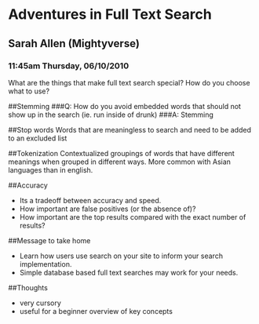 # Adventures in Full Text Search
## Sarah Allen (Mightyverse)
### 11:45am Thursday, 06/10/2010 

What are the things that make full text search special?
How do you choose what to use?

##Stemming
###Q:
How do you avoid embedded words that should not show up in the search (ie. run inside of drunk)
###A: 
Stemming

##Stop words
Words that are meaningless to search and need to be added to an excluded list

##Tokenization
Contextualized groupings of words that have different meanings when grouped in different ways. More common with Asian languages than in english.


##Accuracy
* Its a tradeoff between accuracy and speed.
* How important are false positives (or the absence of)?
* How important are the top results compared with the exact number of results?

##Message to take home
* Learn how users use search on your site to inform your search implementation.
* Simple database based full text searches may work for your needs.

##Thoughts
* very cursory
* useful for a beginner overview of key concepts

